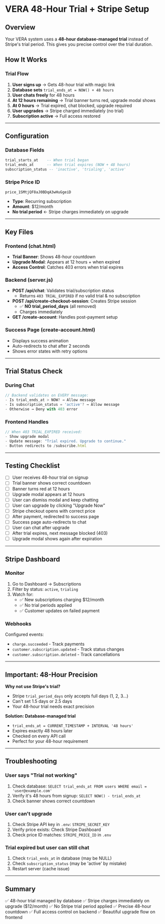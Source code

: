 # VERA 48-Hour Trial + Stripe Setup

## Overview

Your VERA system uses a **48-hour database-managed trial** instead of Stripe's trial period. This gives you precise control over the trial duration.

## How It Works

### Trial Flow

1. **User signs up** → Gets 48-hour trial with magic link
2. **Database sets** `trial_ends_at = NOW() + 48 hours`
3. **User chats freely** for 48 hours
4. **At 12 hours remaining** → Trial banner turns red, upgrade modal shows
5. **At 0 hours** → Trial expired, chat blocked, upgrade required
6. **User upgrades** → Stripe charged immediately (no trial)
7. **Subscription active** → Full access restored

---

## Configuration

### Database Fields

```sql
trial_starts_at    -- When trial began
trial_ends_at      -- When trial expires (NOW + 48 hours)
subscription_status -- 'inactive', 'trialing', 'active'
```

### Stripe Price ID

```
price_1SMtjQF8aJ0BDqA3wHuGgeiD
```

- **Type**: Recurring subscription
- **Amount**: $12/month
- **No trial period** ← Stripe charges immediately on upgrade

---

## Key Files

### Frontend (chat.html)

- **Trial Banner**: Shows 48-hour countdown
- **Upgrade Modal**: Appears at 12 hours + when expired
- **Access Control**: Catches 403 errors when trial expires

### Backend (server.js)

- **POST /api/chat**: Validates trial/subscription status
  - Returns `403 TRIAL_EXPIRED` if no valid trial & no subscription
- **POST /api/create-checkout-session**: Creates Stripe session
  - ✅ **NO trial_period_days** (all removed)
  - Charges immediately
- **GET /create-account**: Handles post-payment setup

### Success Page (create-account.html)

- Displays success animation
- Auto-redirects to chat after 2 seconds
- Shows error states with retry options

---

## Trial Status Check

### During Chat

```javascript
// Backend validates on EVERY message:
- Is trial_ends_at > NOW? → Allow message
- Is subscription_status = 'active'? → Allow message
- Otherwise → Deny with 403 error
```

### Frontend Handles

```javascript
// When 403 TRIAL_EXPIRED received:
- Show upgrade modal
- Update message: "Trial expired. Upgrade to continue."
- Button redirects to /subscribe.html
```

---

## Testing Checklist

- [ ] User receives 48-hour trial on signup
- [ ] Trial banner shows correct countdown
- [ ] Banner turns red at 12 hours
- [ ] Upgrade modal appears at 12 hours
- [ ] User can dismiss modal and keep chatting
- [ ] User can upgrade by clicking "Upgrade Now"
- [ ] Stripe checkout opens with correct price
- [ ] After payment, redirected to success page
- [ ] Success page auto-redirects to chat
- [ ] User can chat after upgrade
- [ ] After trial expires, next message blocked (403)
- [ ] Upgrade modal shows again after expiration

---

## Stripe Dashboard

### Monitor

1. Go to Dashboard → Subscriptions
2. Filter by status: `active`, `trialing`
3. Watch for:
   - ✅ New subscriptions charging $12/month
   - ✅ No trial periods applied
   - ✅ Customer updates on failed payment

### Webhooks

Configured events:

- `charge.succeeded` - Track payments
- `customer.subscription.updated` - Track status changes
- `customer.subscription.deleted` - Track cancellations

---

## Important: 48-Hour Precision

**Why not use Stripe's trial?**

- Stripe `trial_period_days` only accepts full days (1, 2, 3...)
- Can't set 1.5 days or 2.5 days
- Your 48-hour trial needs exact precision

**Solution: Database-managed trial**

- `trial_ends_at = CURRENT_TIMESTAMP + INTERVAL '48 hours'`
- Expires exactly 48 hours later
- Checked on every API call
- Perfect for your 48-hour requirement

---

## Troubleshooting

### User says "Trial not working"

1. Check database: `SELECT trial_ends_at FROM users WHERE email = 'user@example.com'`
2. Verify it's 48 hours from signup: `SELECT NOW() - trial_ends_at`
3. Check banner shows correct countdown

### User can't upgrade

1. Check Stripe API key in `.env`: `STRIPE_SECRET_KEY`
2. Verify price exists: Check Stripe Dashboard
3. Check price ID matches: `STRIPE_PRICE_ID` in `.env`

### Trial expired but user can still chat

1. Check `trial_ends_at` in database (may be NULL)
2. Check `subscription_status` (may be 'active' by mistake)
3. Restart server (cache issue)

---

## Summary

✅ 48-hour trial managed by database
✅ Stripe charges immediately on upgrade ($12/month)
✅ No Stripe trial period applied
✅ Precise 48-hour countdown
✅ Full access control on backend
✅ Beautiful upgrade flow on frontend
